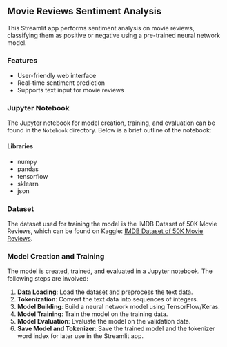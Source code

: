 ## Movie Reviews Sentiment Analysis

This Streamlit app performs sentiment analysis on movie reviews, classifying them as positive or negative using a pre-trained neural network model.

### Features

- User-friendly web interface
- Real-time sentiment prediction
- Supports text input for movie reviews

### Jupyter Notebook

The Jupyter notebook for model creation, training, and evaluation can be found in the `Notebook` directory. Below is a brief outline of the notebook:

#### Libraries
- numpy
- pandas
- tensorflow
- sklearn
- json

### Dataset

The dataset used for training the model is the IMDB Dataset of 50K Movie Reviews, which can be found on Kaggle: [IMDB Dataset of 50K Movie Reviews](https://www.kaggle.com/datasets/lakshmi25npathi/imdb-dataset-of-50k-movie-reviews).

### Model Creation and Training

The model is created, trained, and evaluated in a Jupyter notebook. The following steps are involved:

1. **Data Loading**: Load the dataset and preprocess the text data.
2. **Tokenization**: Convert the text data into sequences of integers.
3. **Model Building**: Build a neural network model using TensorFlow/Keras.
4. **Model Training**: Train the model on the training data.
5. **Model Evaluation**: Evaluate the model on the validation data.
6. **Save Model and Tokenizer**: Save the trained model and the tokenizer word index for later use in the Streamlit app.
